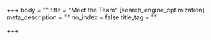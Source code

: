 +++
body = ""
title = "Meet the Team"
[search_engine_optimization]
meta_description = ""
no_index = false
title_tag = ""

+++
